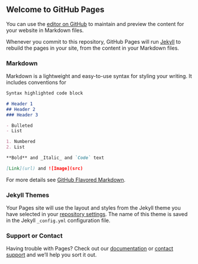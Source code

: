 ## Welcome to GitHub Pages

You can use the [editor on GitHub](https://github.com/mustakasICS/mustakas.github.io/edit/gh-pages/index.md) to maintain and preview the content for your website in Markdown files.

Whenever you commit to this repository, GitHub Pages will run [Jekyll](https://jekyllrb.com/) to rebuild the pages in your site, from the content in your Markdown files.

### Markdown

Markdown is a lightweight and easy-to-use syntax for styling your writing. It includes conventions for

```markdown
Syntax highlighted code block

# Header 1
## Header 2
### Header 3

- Bulleted
- List

1. Numbered
2. List

**Bold** and _Italic_ and `Code` text

[Link](url) and ![Image](src)
```

For more details see [GitHub Flavored Markdown](https://guides.github.com/features/mastering-markdown/).

### Jekyll Themes

Your Pages site will use the layout and styles from the Jekyll theme you have selected in your [repository settings](https://github.com/mustakasICS/mustakas.github.io/settings). The name of this theme is saved in the Jekyll `_config.yml` configuration file.

### Support or Contact

Having trouble with Pages? Check out our [documentation](https://docs.github.com/categories/github-pages-basics/) or [contact support](https://support.github.com/contact) and we’ll help you sort it out.
<html>
<head>
  
<script>
 window.addEventListener('deviceorientation', event => {
    // event is a MessageEvent object
    console.log('The service worker sent me a message: ${event.data}');
  });

let acl = new Accelerometer({frequency: 30});
let max_magnitude = 0;
acl.addEventListener('activate', () => console.log('Ready to measure.'));
acl.addEventListener('error', error => console.log(`Error: ${error.name}`));
acl.addEventListener('reading', () => {
let magnitude = Math.hypot(acl.x, acl.y, acl.z);
if (magnitude > max_magnitude) {
max_magnitude = magnitude;
console.log(`NEW!! Max magnitude: ${max_magnitude} m/s2`);
}
});
acl.start();
  
const options = { frequency: 60, referenceFrame: 'device' };
const sensorAO = new AbsoluteOrientationSensor(options);

sensorAO.addEventListener('reading', () => {
  console.log("ABSORIENTATION "+sensorAO.quaternion[0]);
  console.log("ABSORIENTATION "+sensorAO.quaternion[1]);
  console.log("ABSORIENTATION "+sensorAO.quaternion[2]);
  console.log("ABSORIENTATION "+sensorAO.quaternion[3]);
});
  sensorAO.start();


let gyro = new Gyroscope({frequency: 30});
gyro.addEventListener('activate', () => console.log('Ready to measure.'));
gyro.addEventListener('error', error => console.log(`Error: ${error.name}`));
gyro.addEventListener('reading', () => {
console.log("GYROSCOPE "+ gyro.x + " " + gyro.y + " " + gyro.z);
});
gyro.start();
gyro.stop();
let laSensor = new LinearAccelerationSensor({frequency: 60});
laSensor.addEventListener('reading', e => {
  console.log("Linear acceleration along the X-axis " + laSensor.x);
  console.log("Linear acceleration along the Y-axis " + laSensor.y);
  console.log("Linear acceleration along the Z-axis " + laSensor.z);
});
laSensor.start();
laSensor.stop();
const rel_se = new RelativeOrientationSensor(options);
rel_se.addEventListener('reading', () => {
  console.log("RELATIVEORIENT "+rel_se.quaternion[0]);
  console.log("RELATIVEORIENT "+rel_se.quaternion[1]);
  console.log("RELATIVEORIENT "+rel_se.quaternion[2]);
  console.log("RELATIVEORIENT "+rel_se.quaternion[3]);
});
rel_se.start();
rel_se.stop();
acl.stop();
sensorAO.stop();

  navigator.permissions.query({name:"ambient-light-sensor"}).then(function(result) {
  if (result.state === 'granted') {
    const sensorAL = new AmbientLightSensor();
  sensorAL.onreading = () => {
    console.log('Current light level:', sensorAL.illuminance);
  };
  sensorAL.start();
  } else if (result.state === 'prompt') {
    console.log("ERRORRRRRRR");
  }
  // Don't do anything if the permission was denied.
});





</script>
</head>
<body>
</body>
</html>

